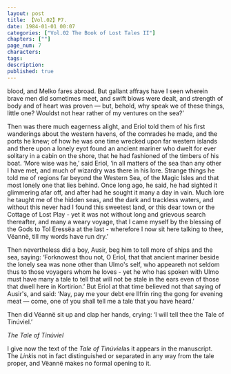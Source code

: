 ```yaml
---
layout: post
title: 【Vol.02】P7.
date: 1984-01-01 00:07
categories: ["Vol.02 The Book of Lost Tales II"]
chapters: [""]
page_num: 7
characters: 
tags: 
description: 
published: true
---
```


<p style="text-indent: 0;">
blood, and Melko fares abroad. But gallant affrays have I seen wherein brave men did sometimes meet, and swift blows were dealt, and strength of body and of heart was proven — but, behold, why speak we of these things, little one? Wouldst not hear rather of my ventures on the sea?’
</p>

Then was there much eagerness alight, and Eriol told them of his first wanderings about the western havens, of the comrades he made, and the ports he knew; of how he was one time wrecked upon far western islands and there upon a lonely eyot found an ancient mariner who dwelt for ever solitary in a cabin on the shore, that he had fashioned of the timbers of his boat. ‘More wise was he,’ said Eriol, ‘in all matters of the sea than any other I have met, and much of wizardry was there in his lore. Strange things he told me of regions far beyond the Western Sea, of the Magic Isles and that most lonely one that lies behind. Once long ago, he said, he had sighted it glimmering afar off, and after had he sought it many a day in vain. Much lore he taught me of the hidden seas, and the dark and trackless waters, and without this never had I found this sweetest land, or this dear town or the Cottage of Lost Play - yet it was not without long and grievous search thereafter, and many a weary voyage, that I came myself by the blessing of the Gods to Tol Eressëa at the last - wherefore I now sit here talking to thee, Vëannë, till my words have run dry.’

Then nevertheless did a boy, Ausir, beg him to tell more of ships and the sea, saying: ‘Forknowest thou not, O Eriol, that that ancient mariner beside the lonely sea was none other than Ulmo's self, who appeareth not seldom thus to those voyagers whom he loves - yet he who has spoken with Ulmo must have many a tale to tell that will not be stale in the ears even of those that dwell here in Kortirion.’ But Eriol at that time believed not that saying of Ausir's, and said: ‘Nay, pay me your debt ere Ilfrin ring the gong for evening meat — come, one of you shall tell me a tale that you have heard.’

Then did Vëannë sit up and clap her hands, crying: ‘I will tell thee the Tale of Tinúviel.’

<I>The Tale of Tinúviel</I>

I give now the text of the <I>Tale of Tinúviel</I>as it appears in the manuscript. The <I>Link</I>is not in fact distinguished or separated in any way from the tale proper, and Vëannë makes no formal opening to it.

